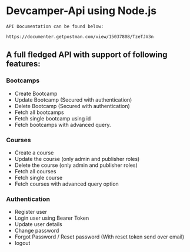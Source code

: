 # Devcamper-Api using Node.js

```
API Documentation can be found below:

https://documenter.getpostman.com/view/15037808/TzeTJV3n
```

## A full fledged API with support of following features:

### Bootcamps
* Create Bootcamp
* Update Bootcamp (Secured with authentication)
* Delete Bootcamp (Secured with authentication)
* Fetch all bootcamps
* Fetch single bootcamp using id
* Fetch bootcamps with advanced query.

### Courses
* Create a course
* Update the course (only admin and publisher roles)
* Delete the course (only admin and publisher roles)
* Fetch all courses
* Fetch single course
* Fetch courses with advanced query option

### Authentication
* Register user
* Login user using Bearer Token
* Update user details
* Change password
* Forgot Password / Reset password (With reset token send over email)
* logout
